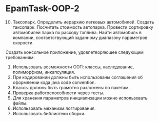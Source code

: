 # EpamTask-OOP-2

10.	Таксопарк. Определить иерархию легковых автомобилей. Создать таксопарк. Посчитать стоимость автопарка. Провести сортировку автомобилей парка по расходу топлива. Найти автомобиль в компании, соответствующий заданному диапазону параметров скорости.

Создать консольное приложение, удовлетворяющее следующим требованиям:

1.	Использовать возможности ООП: классы, наследование, полиморфизм, инкапсуляция.
2.	При кодировании должны быть использованы соглашения об оформлении кода java code convention.
3.	Классы должны быть грамотно разложены по пакетам.
4.	Проверка работоспособности через тесты.
5.	Для хранения параметров инициализации можно использовать файлы.
6.	Использовать механизм логгирования.
7.	Использовать библиотеки сборки.
